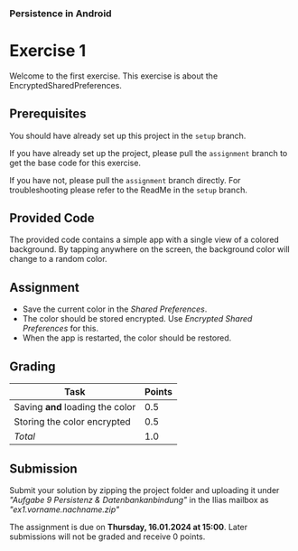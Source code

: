 ### Persistence in Android

# Exercise 1

Welcome to the first exercise. This exercise is about the EncryptedSharedPreferences.

## Prerequisites

You should have already set up this project in the `setup` branch.

If you have already set up the project, please pull the `assignment` branch to get the base code for this exercise.

If you have not, please pull the `assignment` branch directly. For troubleshooting please refer to the ReadMe in the `setup` branch.

## Provided Code

The provided code contains a simple app with a single view of a colored background. By tapping anywhere on the screen, the background color will change to a random color.

## Assignment

- Save the current color in the _Shared Preferences_.
- The color should be stored encrypted. Use _Encrypted Shared Preferences_ for this.
- When the app is restarted, the color should be restored.

## Grading

| Task                             | Points |
| -------------------------------- | ------ |
| Saving **and** loading the color | 0.5    |
| Storing the color encrypted      | 0.5    |
| _Total_                          | 1.0    |

## Submission

Submit your solution by zipping the project folder and uploading it under _"Aufgabe 9 Persistenz & Datenbankanbindung"_ in the Ilias mailbox as _"ex1.vorname.nachname.zip"_

The assignment is due on **Thursday, 16.01.2024 at 15:00**. Later submissions will not be graded and receive 0 points.
